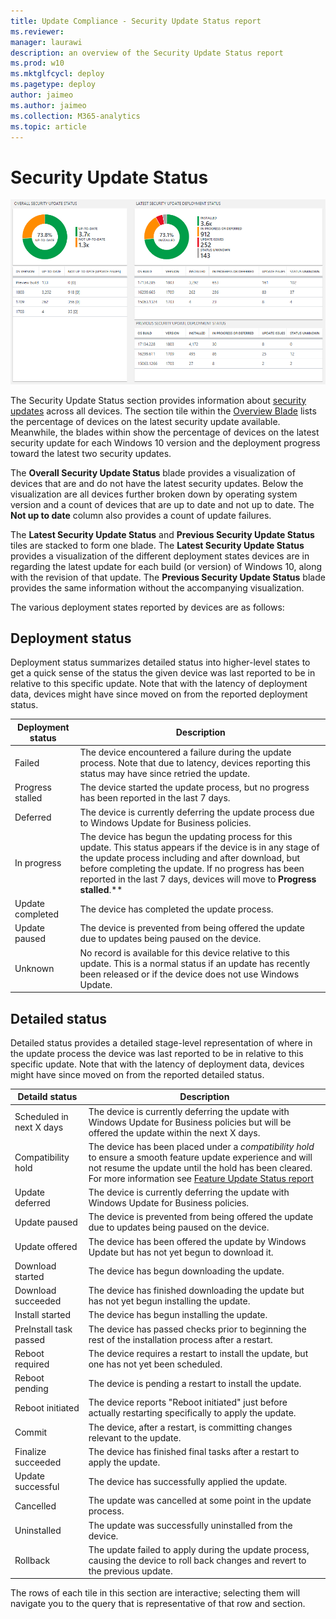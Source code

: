 ```yaml
---
title: Update Compliance - Security Update Status report
ms.reviewer: 
manager: laurawi
description: an overview of the Security Update Status report
ms.prod: w10
ms.mktglfcycl: deploy
ms.pagetype: deploy
author: jaimeo
ms.author: jaimeo
ms.collection: M365-analytics
ms.topic: article
---
```


# Security Update Status

![The Security Update Status report](images/UC_workspace_SU_status.png)

The Security Update Status section provides information about [security updates](waas-quick-start.md#definitions) across all devices. The section tile within the [Overview Blade](update-compliance-using.md#overview-blade) lists the percentage of devices on the latest security update available. Meanwhile, the blades within show the percentage of devices on the latest security update for each Windows 10 version and the deployment progress toward the latest two security updates.  

The **Overall Security Update Status** blade provides a visualization of devices that are and do not have the latest security updates. Below the visualization are all devices further broken down by operating system version and a count of devices that are up to date and not up to date. The **Not up to date** column also provides a count of update failures.
 
The **Latest Security Update Status** and **Previous Security Update Status** tiles are stacked to form one blade. The **Latest Security Update Status** provides a visualization of the different deployment states devices are in regarding the latest update for each build (or version) of Windows 10, along with the revision of that update. The **Previous Security Update Status** blade provides the same information without the accompanying visualization. 

The various deployment states reported by devices are as follows:

## Deployment status
Deployment status summarizes detailed status into higher-level states to get a quick sense of the status the given device was last reported to be in relative to this specific update. Note that with the latency of deployment data, devices might have since moved on from the reported deployment status.  

|Deployment status    |Description  |
|---------|---------|
|Failed     |  The device encountered a failure during the update process. Note that due to latency, devices reporting this status may have since retried the update.        |
|Progress stalled     | The device started the update process, but no progress has been reported in the last 7 days.        |
|Deferred     |   The device is currently deferring the update process due to Windows Update for Business policies.      |
|In progress     | The device has begun the updating process for this update. This status appears if the device is in any stage of the update process including and after download, but before completing the update. If no progress has been reported in the last 7 days, devices will move to **Progress stalled**.**         |
|Update completed     |  The device has completed the update process.        |
|Update paused     |  The device is prevented from being offered the update due to updates being paused on the device.       |
|Unknown     | No record is available for this device relative to this update. This is a normal status if an update has recently been released or if the device does not use Windows Update.  |


## Detailed status
Detailed status provides a detailed stage-level representation of where in the update process the device was last reported to be in relative to this specific update. Note that with the latency of deployment data, devices might have since moved on from the reported detailed status.


|Detaild status  |Description  |
|---------|---------|
|Scheduled in next X days     |  The device is currently deferring the update with Windows Update for Business policies but will be offered the update within the next X days.       |
|Compatibility hold     |  The device has been placed under a *compatibility hold* to ensure a smooth feature update experience and will not resume the update until the hold has been cleared. For more information see [Feature Update Status report](update-compliance-feature-update-status.md#compatibility-holds)        |
|Update deferred     |  The device is currently deferring the update with Windows Update for Business policies.       |
|Update paused     |  The device is prevented from being offered the update due to updates being paused on the device.        |
|Update offered     |  The device has been offered the update by Windows Update but has not yet begun to download it.       |
|Download started     | The device has begun downloading the update.        |
|Download succeeded     | The device has finished downloading the update but has not yet begun installing the update.         |
|Install started     |  The device has begun installing the update.       |
|PreInstall task passed     |  The device has passed checks prior to beginning the rest of the installation process after a restart.       |
|Reboot required     |  The device requires a restart to install the update, but one has not yet been scheduled.       |
|Reboot pending     |  The device is pending a restart to install the update.       |
|Reboot initiated     |  The device reports "Reboot initiated" just before actually restarting specifically to apply the update.       |
|Commit     | The device, after a restart, is committing changes relevant to the update.        |
|Finalize succeeded     | The device has finished final tasks after a restart to apply the update.        |
|Update successful     | The device has successfully applied the update.        |
|Cancelled     | The update was cancelled at some point in the update process.        |
|Uninstalled     | The update was successfully uninstalled from the device.        |
|Rollback     |  The update failed to apply during the update process, causing the device to roll back changes and revert to the previous update.       |





The rows of each tile in this section are interactive; selecting them will navigate you to the query that is representative of that row and section. 
